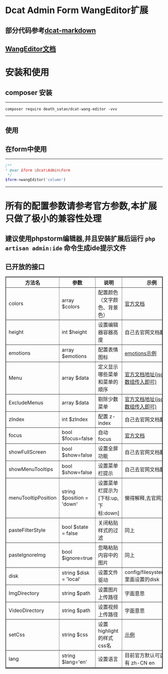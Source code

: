 # Dcat Admin Form WangEditor扩展

## 部分代码参考[dcat-markdown](https://gitee.com/-/ide/project/dcat-phper/dcat-markdown)

## [WangEditor文档](https://www.wangeditor.com/doc/)
# 安装和使用
## composer 安装

---
```shell
composer require death_satan/dcat-wang-editor -vvv
```
---
## 使用
## 在form中使用

---
```php
/**
* @var $form \Dcat\Admin\Form
 */
$form->wangEditor('column')
```
---


# 所有的配置参数请参考官方参数,本扩展只做了极小的兼容性处理
## 建议使用phpstorm编辑器,并且安装扩展后运行 `php artisan admin:ide` 命令生成ide提示文件
## 已开放的接口

<table border="2">
  <tr>
    <th>方法名</th>
    <th>参数</th>
    <th>说明</th>
    <th>示例</th>
  </tr>
  <tr>
    <td>colors</td>
    <td>array $colors</td>
    <td>配置颜色（文字颜色、背景色）</td>
    <td><a href="https://www.wangeditor.com/doc/pages/03-%E9%85%8D%E7%BD%AE%E8%8F%9C%E5%8D%95/02-%E9%85%8D%E7%BD%AE%E9%A2%9C%E8%89%B2.html">官方文档</a></td>
  </tr>
  <tr>
    <td>height</td>
    <td>int $height</td>
    <td>设置编辑器容器高度</td>
    <td>自己去官网文档翻</td>
  </tr>
  <tr>
    <td>emotions</td>
    <td>array $emotions</td>
    <td>配置表情图标</td>
    <td><a href="./example/emotions.md">emotions示例</a></td>
  </tr>
  <tr>
    <td>Menu</td>
    <td>array $data</td>
    <td>定义显示哪些菜单和菜单的顺序</td>
    <td><a href="https://www.wangeditor.com/doc/pages/03-%E9%85%8D%E7%BD%AE%E8%8F%9C%E5%8D%95/01-%E8%87%AA%E5%AE%9A%E4%B9%89%E8%8F%9C%E5%8D%95.html">
        官方文档地址(json换成数组传入即可)</a></td>
  </tr>
  <tr>
    <td>ExcludeMenus</td>
    <td>array $data</td>
    <td>剔除少数菜单</td>
    <td><a href="https://www.wangeditor.com/doc/pages/03-%E9%85%8D%E7%BD%AE%E8%8F%9C%E5%8D%95/01-%E8%87%AA%E5%AE%9A%E4%B9%89%E8%8F%9C%E5%8D%95.html">
        官方文档地址(json换成数组传入即可)</a></td>
  </tr>
  <tr>
    <td>zIndex</td>
    <td>int $zIndex</td>
    <td>配置 z-index</td>
    <td>自己去官网文档翻</td>
  </tr>
  <tr>
    <td>focus</td>
    <td>bool $focus=false</td>
    <td>自动 focus</td>
    <td><a href="https://www.wangeditor.com/doc/pages/01-%E5%BC%80%E5%A7%8B%E4%BD%BF%E7%94%A8/08-%E8%87%AA%E5%8A%A8focus.html">
        官方文档</a></td>
  </tr>
  <tr>
    <td>showFullScreen</td>
    <td>bool $show=false</td>
    <td>设置全屏功能</td>
    <td>自己去官网文档翻</td>
  </tr>
  <tr>
    <td>showMenuTooltips</td>
    <td>bool $show=false</td>
    <td>设置菜单栏提示</td>
    <td>自己去官网文档翻</td>
  </tr>
  <tr>
    <td>menuTooltipPosition</td>
    <td>string $position = 'down'</td>
    <td>设置菜单栏提示为[下标:up,下标:down]</td>
    <td>懒得解释,去官网文档找</td>
  </tr>
  <tr>
    <td>pasteFilterStyle</td>
    <td>bool $state = false</td>
    <td>关闭粘贴样式的过滤</td>
    <td>同上</td>
  </tr>
  <tr>
    <td>pasteIgnoreImg</td>
    <td>bool $ignore=true</td>
    <td>忽略粘贴内容中的图片</td>
    <td>同上</td>
  </tr>
  <tr>
    <td>disk</td>
    <td>string $disk = 'local'</td>
    <td>设置文件驱动</td>
    <td>config/filesystems.php里面设置的disk</td>
  </tr>
  <tr>
    <td>ImgDirectory</td>
    <td>string $path</td>
    <td>设置图片上传路径</td>
    <td>字面意思</td>
  </tr>
  <tr>
    <td>VideoDirectory</td>
    <td>string $path</td>
    <td>设置视频上传路径</td>
    <td>字面意思</td>
  </tr>
  <tr>
    <td>setCss</td>
    <td>string $css</td>
    <td>设置highlight的样式css名</td>
    <td><a href="./example/setCss.md">示例</a></td>
  </tr>
  <tr>
    <td>lang</td>
    <td>string $lang='en'</td>
    <td>设置语言</td>
    <td>目前官方默认可选的只有 zh-CN en</td>
  </tr>
</table>
